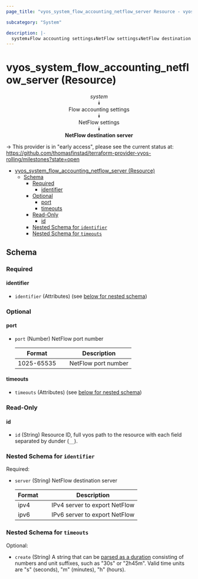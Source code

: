 ```yaml
---
page_title: "vyos_system_flow_accounting_netflow_server Resource - vyos"

subcategory: "System"

description: |-
  system⯯Flow accounting settings⯯NetFlow settings⯯NetFlow destination server
---
```


# vyos_system_flow_accounting_netflow_server (Resource)
<center>

*system*  
⯯  
Flow accounting settings  
⯯  
NetFlow settings  
⯯  
**NetFlow destination server**


</center>

-> This provider is in "early access", please see the current status at: https://github.com/thomasfinstad/terraform-provider-vyos-rolling/milestones?state=open

<!--TOC-->

- [vyos_system_flow_accounting_netflow_server (Resource)](#vyos_system_flow_accounting_netflow_server-resource)
  - [Schema](#schema)
    - [Required](#required)
      - [identifier](#identifier)
    - [Optional](#optional)
      - [port](#port)
      - [timeouts](#timeouts)
    - [Read-Only](#read-only)
      - [id](#id)
    - [Nested Schema for `identifier`](#nested-schema-for-identifier)
    - [Nested Schema for `timeouts`](#nested-schema-for-timeouts)

<!--TOC-->

<!-- schema generated by tfplugindocs -->
## Schema

### Required

#### identifier
- `identifier` (Attributes) (see [below for nested schema](#nestedatt--identifier))

### Optional

#### port
- `port` (Number) NetFlow port number

    |  Format      &emsp;|  Description          |
    |--------------|-----------------------|
    |  1025-65535  &emsp;|  NetFlow port number  |
#### timeouts
- `timeouts` (Attributes) (see [below for nested schema](#nestedatt--timeouts))

### Read-Only

#### id
- `id` (String) Resource ID, full vyos path to the resource with each field separated by dunder (`__`).

<a id="nestedatt--identifier"></a>
### Nested Schema for `identifier`

Required:

- `server` (String) NetFlow destination server

    |  Format  &emsp;|  Description                    |
    |----------|---------------------------------|
    |  ipv4    &emsp;|  IPv4 server to export NetFlow  |
    |  ipv6    &emsp;|  IPv6 server to export NetFlow  |


<a id="nestedatt--timeouts"></a>
### Nested Schema for `timeouts`

Optional:

- `create` (String) A string that can be [parsed as a duration](https://pkg.go.dev/time#ParseDuration) consisting of numbers and unit suffixes, such as &#34;30s&#34; or &#34;2h45m&#34;. Valid time units are &#34;s&#34; (seconds), &#34;m&#34; (minutes), &#34;h&#34; (hours).
